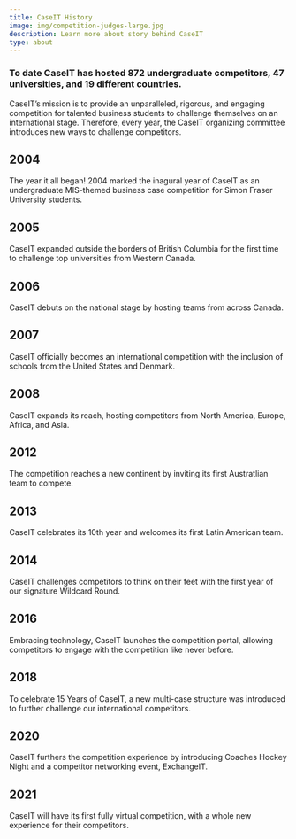 ```yaml
---
title: CaseIT History
image: img/competition-judges-large.jpg
description: Learn more about story behind CaseIT
type: about
---
```

### To date CaseIT has hosted 872 undergraduate competitors, 47 universities, and 19 different countries.

CaseIT’s mission is to provide an unparalleled, rigorous, and engaging competition for talented business students to challenge themselves on an international stage. Therefore, every year, the CaseIT organizing committee introduces new ways to challenge competitors. 

## 2004

The year it all began! 2004 marked the inagural year of CaseIT as an undergraduate MIS-themed business case competition for Simon Fraser University students. 

## 2005

CaseIT expanded outside the borders of British Columbia for the first time to challenge top universities from Western Canada.

## 2006

CaseIT debuts on the national stage by hosting teams from across Canada.

## 2007

CaseIT officially becomes an international competition with the inclusion of schools from the United States and Denmark.

## 2008

CaseIT expands its reach, hosting competitors from North America, Europe, Africa, and Asia.

## 2012

The competition reaches a new continent by inviting its first Austratlian team to compete.

## 2013

CaseIT celebrates its 10th year and welcomes its first Latin American team.

## 2014

CaseIT challenges competitors to think on their feet with the first year of our signature Wildcard Round.

## 2016

Embracing technology, CaseIT launches the competition portal, allowing competitors to engage with the competition like never before.

## 2018

To celebrate 15 Years of CaseIT, a new multi-case structure was introduced to further challenge our international competitors.

## 2020

CaseIT furthers the competition experience by introducing Coaches Hockey Night and a competitor networking event, ExchangeIT.

## 2021

CaseIT will have its first fully virtual competition, with a whole new experience for their competitors.